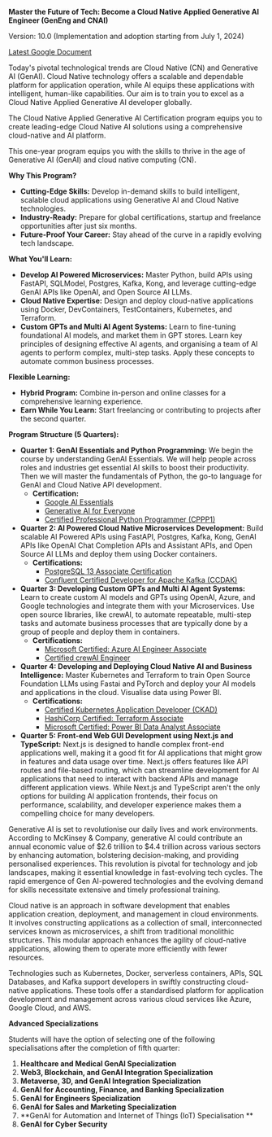 
**Master the Future of Tech: Become a Cloud Native Applied Generative AI Engineer (GenEng and CNAI)**

Version: 10.0 (Implementation and adoption starting from July 1, 2024)

[Latest Google Document](https://docs.google.com/document/d/15usu1hkrrRLRjcq_3nCTT-0ljEcgiC44iSdvdqrCprk/edit?usp=sharing)

Today's pivotal technological trends are Cloud Native (CN) and Generative AI (GenAI). Cloud Native technology offers a scalable and dependable platform for application operation, while AI equips these applications with intelligent, human-like capabilities. Our aim is to train you to excel as a Cloud Native Applied Generative AI developer globally.

The Cloud Native Applied Generative AI Certification program equips you to create leading-edge Cloud Native AI solutions using a comprehensive cloud-native and AI platform.

This one-year program equips you with the skills to thrive in the age of Generative AI (GenAI) and cloud native computing (CN).

**Why This Program?**

* **Cutting-Edge Skills:** Develop in-demand skills to build intelligent, scalable cloud applications using Generative AI and Cloud Native technologies.
* **Industry-Ready:** Prepare for global certifications, startup and freelance opportunities after just six months.
* **Future-Proof Your Career:** Stay ahead of the curve in a rapidly evolving tech landscape.

**What You'll Learn:**



* **Develop AI Powered Microservices:** Master Python, build APIs using FastAPI, SQLModel, Postgres, Kafka, Kong, and leverage cutting-edge GenAI APIs like OpenAI, and Open Source AI LLMs.
* **Cloud Native Expertise:** Design and deploy cloud-native applications using Docker, DevContainers, TestContainers, Kubernetes, and Terraform.
* **Custom GPTs and Multi AI Agent Systems:** Learn to fine-tuning foundational AI models, and market them in GPT stores. Learn key principles of designing effective AI agents, and organising a team of AI agents to perform complex, multi-step tasks. Apply these concepts to automate common business processes.

**Flexible Learning:**



* **Hybrid Program:** Combine in-person and online classes for a comprehensive learning experience.
* **Earn While You Learn:** Start freelancing or contributing to projects after the second quarter.

**Program Structure (5 Quarters):**



* **Quarter 1: GenAI Essentials and Python Programming:** We begin the course by understanding GenAI Essentials. We will help people across roles and industries get essential AI skills to boost their productivity. Then we will master the fundamentals of Python, the go-to language for GenAI and Cloud Native API development.
    * **Certification:** 
        * [Google AI Essentials](https://www.coursera.org/learn/google-ai-essentials)
        * [Generative AI for Everyone](https://www.coursera.org/learn/generative-ai-for-everyone)
        * [Certified Professional Python Programmer (CPPP1)](https://pythoninstitute.org/pcpp1)
* **Quarter 2: AI Powered Cloud Native Microservices Development:** Build scalable AI Powered APIs using FastAPI, Postgres, Kafka, Kong, GenAI APIs like OpenAI Chat Completion APIs and Assistant APIs, and Open Source AI LLMs and deploy them using Docker containers.
    * **Certifications:**
        * [PostgreSQL 13 Associate Certification](https://www.enterprisedb.com/course/postgresql-13-associate-certification)
        * [Confluent Certified Developer for Apache Kafka (CCDAK)](https://www.confluent.io/certification/)
* **Quarter 3: Developing Custom GPTs and Multi AI Agent Systems:** Learn to create custom AI models and GPTs using OpenAI, Azure, and Google technologies and integrate them with your Microservices. Use open source libraries, like crewAI, to automate repeatable, multi-step tasks and automate business processes that are typically done by a group of people and deploy them in containers.
    * **Certifications:**
        * [Microsoft Certified: Azure AI Engineer Associate](https://learn.microsoft.com/en-us/credentials/certifications/azure-ai-engineer/?practice-assessment-type=certification)
        * [Certified crewAI Engineer](https://www.crewai.com/)
* **Quarter 4: Developing and Deploying Cloud Native AI and Business Intelligence:** Master Kubernetes and Terraform to train Open Source Foundation LLMs using Fastai and PyTorch and deploy your AI models and applications in the cloud. Visualise data using Power BI.
    * **Certifications:**
        * [Certified Kubernetes Application Developer (CKAD)](https://www.cncf.io/training/certification/ckad/)
        * [HashiCorp Certified: Terraform Associate](https://www.hashicorp.com/certification/terraform-associate)
        * [Microsoft Certified: Power BI Data Analyst Associate](https://learn.microsoft.com/en-us/credentials/certifications/power-bi-data-analyst-associate/?practice-assessment-type=certification)
* **Quarter 5: Front-end Web GUI Development using Next.js and TypeScript:** Next.js is designed to handle complex front-end applications well, making it a good fit for AI applications that might grow in features and data usage over time. Next.js offers features like API routes and file-based routing, which can streamline development for AI applications that need to interact with backend APIs and manage different application views. While Next.js and TypeScript aren't the only options for building AI application frontends, their focus on performance, scalability, and developer experience makes them a compelling choice for many developers.

Generative AI is set to revolutionise our daily lives and work environments. According to McKinsey & Company, generative AI could contribute an annual economic value of $2.6 trillion to $4.4 trillion across various sectors by enhancing automation, bolstering decision-making, and providing personalised experiences. This revolution is pivotal for technology and job landscapes, making it essential knowledge in fast-evolving tech cycles. The rapid emergence of Gen AI-powered technologies and the evolving demand for skills necessitate extensive and timely professional training.

Cloud native is an approach in software development that enables application creation, deployment, and management in cloud environments. It involves constructing applications as a collection of small, interconnected services known as microservices, a shift from traditional monolithic structures. This modular approach enhances the agility of cloud-native applications, allowing them to operate more efficiently with fewer resources.

Technologies such as Kubernetes, Docker, serverless containers, APIs, SQL Databases, and Kafka support developers in swiftly constructing cloud-native applications. These tools offer a standardised platform for application development and management across various cloud services like Azure, Google Cloud, and AWS.

**Advanced Specializations**

Students will have the option of selecting one of the following specialisations after the completion of fifth quarter:



1. **Healthcare and Medical GenAI Specialization**
2. **Web3, Blockchain, and GenAI Integration Specialization**
3. **Metaverse, 3D, and GenAI Integration Specialization**
4. **GenAI for Accounting, Finance, and Banking Specialization**
5. **GenAI for Engineers Specialization**
6. **GenAI for Sales and Marketing Specialization**
7. **GenAI for Automation and Internet of Things (IoT) Specialisation **
8. **GenAI for Cyber Security**















  









 










